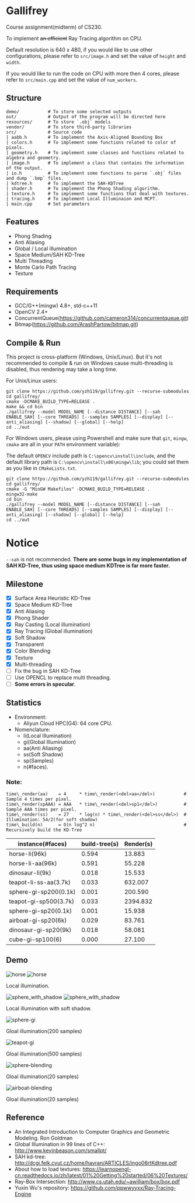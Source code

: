 # Gallifrey
Course assignment(midterm) of CS230.

To implement <del>an efficient</del> Ray Tracing algorithm on CPU.

Default resolution is 640 x 480, if you would like to use other configurations, please refer to `src/image.h` and set the value of `height` and `width`.

If you would like to run the code on CPU with more then 4 cores, please refer to `src/main.cpp` and set the value of `num_workers`.

## Structure

    demo/           # To store some selected outputs
    out/            # Output of the program will be directed here
    resources/      # To store `.obj` models
    vendor/         # To store third-party libraries
    src/            # Source code
    | aabb.h        # To implement the Axis-Aligned Bounding Box
    | colors.h      # To implement some functions related to color of pixels.
    | geometry.h    # To implement some classes and functions related to algebra and geometry.
    | image.h       # To implement a class that contains the information of the output.
    | io.h          # To implement some functions to parse `.obj` files and dump `.bmp` files.
    | kdtree.h      # To implement the SAH-KDTree
    | shader.h      # To implement the Phong Shading algorithm.
    | texture.h     # To implement some functions that deal with textures.
    | tracing.h     # To implement Local Illuminaion and MCPT.
    | main.cpp      # Set parameters

## Features

- Phong Shading
- Anti Aliasing
- Global / Local illumination
- Space Medium/SAH KD-Tree
- Multi Threading
- Monte Carlo Path Tracing
- Texture

## Requirements

- GCC/G++(mingw) 4.8+, std-c++11
- OpenCV 2.4+
- ConcurrentQueue(https://github.com/cameron314/concurrentqueue.git)
- Bitmap(https://github.com/ArashPartow/bitmap.git)

## Compile & Run
This project is cross-platform (Windows, Unix/Linux). But it's not recommended to compile & run on Windows cause multi-threading is disabled, thus rendering may take a long time.

For Unix/Linux users:

    git clone https://github.com/yzh119/gallifrey.git --recurse-submodules
    cd gallifrey/
    cmake -DCMAKE_BUILD_TYPE=RELEASE .
    make && cd bin
    ./gallifrey --model MODEL_NAME [--distance DISTANCE] [--sah ENABLE_SAH] [--core THREADS] [--samples SAMPLES] [--display] [--anti_aliasing] [--shadow] [--global] [--help]
    cd ../out

For Windows users, please using Powershell and make sure that `git`, `mingw`, `cmake` are all in your `PATH` environment variable):

The default `OPENCV` include path is `C:\opencv\install\include`, and the default library path is `C:\opencv\install\x86\mingw\lib`; you could set them as you like in `CMakeLists.txt`.

    git clone https://github.com/yzh119/gallifrey.git --recurse-submodules
    cd gallifrey/
    cmake -G "MinGW Makefiles" -DCMAKE_BUILD_TYPE=RELEASE .
    mingw32-make
    cd bin
    ./gallifrey --model MODEL_NAME [--distance DISTANCE] [--sah ENABLE_SAH] [--core THREADS] [--samples SAMPLES] [--display] [--anti_aliasing] [--shadow] [--global] [--help]
    cd ../out

# Notice

`--sah` is not recommended. **There are some bugs in my implementation of SAH KD-Tree, thus using space medium KDTree is far more faster.**

## Milestone
- [x] Surface Area Heuristic KD-Tree
- [x] Space Medium KD-Tree
- [x] Anti Aliasing
- [x] Phong Shader
- [x] Ray Casting (Local illumination)
- [x] Ray Tracing (Global illumination)
- [x] Soft Shadow
- [x] Transparent
- [x] Color Blending
- [x] Texture
- [x] Multi-threading
- [ ] Fix the bug in SAH KD-Tree
- [ ] Use OPENCL to replace multi threading.
- [ ] **Some errors in specular**.

## Statistics

- Environment: 
	- Aliyun Cloud HPC(G4): 64 core CPU.
- Nomenclature: 
	- li(Local Illumination)
	- gi(Global Illumination)
	- aa(Anti Aliasing)
	- ss(Soft Shadow)
	- sp(Samples)
	- n(#faces).

### Note: 

	time\_render(aa) 	= 4 	* time\_render(<del>aa</del>)			# Sample 4 times per pixel.
	time\_render(spAAA) = AAA 	* time\_render(<del>sp1</del>)			# Sample AAA times per pixel.
	time\_render(ss)	= 27 	* log(n) * time\_render(<del>ss</del>) 	# Illumination: 54/2(for soft shadow)
	time\_build(n)		= O(n log^2 n)									# Recursively build the KD-Tree

instance(#faces)	| build-tree(s)		| Render(s)
--------------------|-------------------|----------------
horse-li(96k)		| 0.594				| 13.883
horse-li-aa(96k)	| 0.591				| 55.228
dinosaur-li(9k)		| 0.018				| 15.533				
teapot-li-ss-aa(3.7k)| 0.033			| 632.007
sphere-gi-sp200(0.1k)| 0.001			| 200.590
teapot-gi-sp500(3.7k)| 0.033			| 2394.832
sphere-gi-sp20(0.1k) | 0.001			| 15.938
airboat-gi-sp20(6k)	 | 0.029			| 83.761
dinosaur-gi-sp20(9k) | 0.018			| 58.081
cube-gi-sp100(6)	 | 0.000			| 27.100

## Demo
![horse](demo/horse.bmp)
![horse](demo/horse-aa.bmp)

Local illumination.

![sphere_with_shadow](demo/softshadow_sphere.bmp)
![sphere_with_shadow](demo/teapot-shadow-aa.bmp)

Local illumination with soft shadow.

![sphere-gi](demo/sphere-gi-sp20.bmp)

Gloal illumination(200 samples)

![teapot-gi](demo/teapot-gi-sp500.bmp)

Gloal illumination(500 samples)

![sphere-blending](demo/sphere-blending.bmp)

Gloal illumination(20 samples)

![airboat-blending](demo/airboat.bmp)

Gloal illumination(20 samples)

## Reference
- An Integrated Introduction to Computer Graphics and Geometric Modeling. Ron Goldman
- Global Illumination in 99 lines of C++: http://www.kevinbeason.com/smallpt/
- SAH kd-tree: http://dcgi.felk.cvut.cz/home/havran/ARTICLES/ingo06rtKdtree.pdf
- About how to load textures: https://learnopengl-cn.readthedocs.io/zh/latest/01%20Getting%20started/06%20Textures/
- Ray-Box Intersection: http://www.cs.utah.edu/~awilliam/box/box.pdf
- Yuxin Wu's repository: https://github.com/ppwwyyxx/Ray-Tracing-Engine
